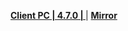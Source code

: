 **[Client PC | 4.7.0 |  ](https://d2wztyirwsuyyo.cloudfront.net/tmp/com.miHoYo.bh3global/pc/BH3_v4.7.0_ae263d77d6c.7z)** | **[Mirror](https://bigfile-os-mihayo.akamaized.net/com.miHoYo.bh3oversea/pc/BH3_v4.7.0_ae263d77d6c.7z)**
